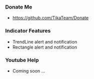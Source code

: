 ### Donate Me
* https://github.com/TikaTeam/Donate


### Indicator Features
* TrendLine alert and notification
* Rectangle alert and notification

### Youtube Help
* Coming soon ...
